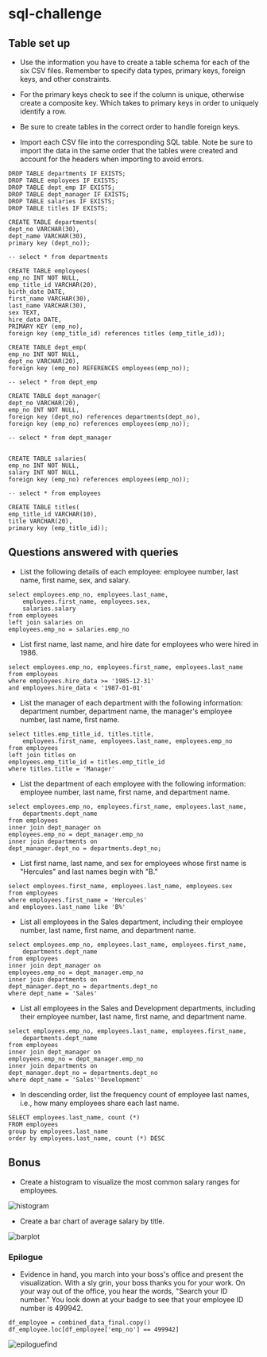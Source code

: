 # sql-challenge
## Table set up
* Use the information you have to create a table schema for each of the six CSV files. Remember to specify data types, primary keys, foreign keys, and other constraints.

* For the primary keys check to see if the column is unique, otherwise create a composite key. Which takes to primary keys in order to uniquely identify a row.
* Be sure to create tables in the correct order to handle foreign keys.
* Import each CSV file into the corresponding SQL table. Note be sure to import the data in the same order that the tables were created and account for the headers when importing to avoid errors.
```
DROP TABLE departments IF EXISTS;
DROP TABLE employees IF EXISTS;
DROP TABLE dept_emp IF EXISTS;
DROP TABLE dept_manager IF EXISTS;
DROP TABLE salaries IF EXISTS;
DROP TABLE titles IF EXISTS;

CREATE TABLE departments(
dept_no VARCHAR(30),
dept_name VARCHAR(30),
primary key (dept_no));

-- select * from departments

CREATE TABLE employees(
emp_no INT NOT NULL,
emp_title_id VARCHAR(20),
birth_date DATE,
first_name VARCHAR(30),
last_name VARCHAR(30),
sex TEXT,
hire_data DATE,
PRIMARY KEY (emp_no),
foreign key (emp_title_id) references titles (emp_title_id));

CREATE TABLE dept_emp(
emp_no INT NOT NULL,
dept_no VARCHAR(20),
foreign key (emp_no) REFERENCES employees(emp_no));

-- select * from dept_emp

CREATE TABLE dept_manager(
dept_no VARCHAR(20),
emp_no INT NOT NULL,
foreign key (dept_no) references departments(dept_no),
foreign key (emp_no) references employees(emp_no));

-- select * from dept_manager


CREATE TABLE salaries(
emp_no INT NOT NULL,
salary INT NOT NULL,
foreign key (emp_no) references employees(emp_no));

-- select * from employees

CREATE TABLE titles(
emp_title_id VARCHAR(10),
title VARCHAR(20),
primary key (emp_title_id));

```
## Questions answered with queries

* List the following details of each employee: employee number, last name, first name, sex, and salary.
```
select employees.emp_no, employees.last_name,
	employees.first_name, employees.sex,
	salaries.salary
from employees
left join salaries on
employees.emp_no = salaries.emp_no
```

* List first name, last name, and hire date for employees who were hired in 1986.

```
select employees.emp_no, employees.first_name, employees.last_name
from employees
where employees.hire_data >= '1985-12-31'
and employees.hire_data < '1987-01-01'
```

* List the manager of each department with the following information: department number, department name, the manager's employee number, last name, first name.

```
select titles.emp_title_id, titles.title,
	employees.first_name, employees.last_name, employees.emp_no
from employees
left join titles on 
employees.emp_title_id = titles.emp_title_id
where titles.title = 'Manager'
```

* List the department of each employee with the following information: employee number, last name, first name, and department name.
```
select employees.emp_no, employees.first_name, employees.last_name,
	departments.dept_name
from employees
inner join dept_manager on
employees.emp_no = dept_manager.emp_no
inner join departments on
dept_manager.dept_no = departments.dept_no;
```

* List first name, last name, and sex for employees whose first name is "Hercules" and last names begin with "B."

```
select employees.first_name, employees.last_name, employees.sex
from employees
where employees.first_name = 'Hercules'
and employees.last_name like 'B%'
```

* List all employees in the Sales department, including their employee number, last name, first name, and department name.

```
select employees.emp_no, employees.last_name, employees.first_name,
	departments.dept_name
from employees
inner join dept_manager on
employees.emp_no = dept_manager.emp_no
inner join departments on 
dept_manager.dept_no = departments.dept_no
where dept_name = 'Sales'
```

* List all employees in the Sales and Development departments, including their employee number, last name, first name, and department name.

```
select employees.emp_no, employees.last_name, employees.first_name,
	departments.dept_name
from employees
inner join dept_manager on
employees.emp_no = dept_manager.emp_no
inner join departments on 
dept_manager.dept_no = departments.dept_no
where dept_name = 'Sales''Development'
```

* In descending order, list the frequency count of employee last names, i.e., how many employees share each last name.
```
SELECT employees.last_name, count (*)
FROM employees
group by employees.last_name
order by employees.last_name, count (*) DESC
```

## Bonus
* Create a histogram to visualize the most common salary ranges for employees.

![histogram](https://github.com/kmanning1224/sql-challenge/blob/master/EmployeeSQL/histogram_averages.png)

* Create a bar chart of average salary by title.

![barplot](https://github.com/kmanning1224/sql-challenge/blob/master/EmployeeSQL/barplot_salary_average.png)

### Epilogue

* Evidence in hand, you march into your boss's office and present the visualization. With a sly grin, your boss thanks you for your work. On your way out of the office, you hear the words, "Search your ID number." You look down at your badge to see that your employee ID number is 499942.

```
df_employee = combined_data_final.copy()
df_employee.loc[df_employee['emp_no'] == 499942]
```

![epiloguefind](https://i.gyazo.com/d6a51938ea4676547557d3dbe76a4da3.png)
